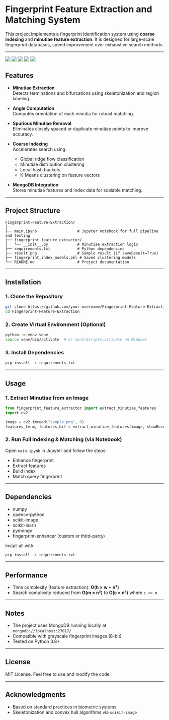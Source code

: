 # Fingerprint Feature Extraction and Matching System

This project implements a fingerprint identification system using **coarse indexing** and **minutiae feature extraction**. It is designed for large-scale fingerprint databases, speed improvement over exhaustive search methods.

---
![](assets/Screenshot_1.png)
![](assets/Screenshot_2.png)
![](assets/Screenshot_3.png)
![](assets/Screenshot_4.png)
![](assets/result.png)
## Features

- **Minutiae Extraction**  
  Detects terminations and bifurcations using skeletonization and region labeling.

- **Angle Computation**  
  Computes orientation of each minutia for robust matching.

- **Spurious Minutiae Removal**  
  Eliminates closely spaced or duplicate minutiae points to improve accuracy.

- **Coarse Indexing**  
  Accelerates search using:
  - Global ridge flow classification
  - Minutiae distribution clustering
  - Local hash buckets
  - K-Means clustering on feature vectors

- **MongoDB Integration**  
  Stores minutiae features and index data for scalable matching.

---

## Project Structure

```
Fingerprint-Feature-Extraction/
│
├── main.ipynb                  # Jupyter notebook for full pipeline and testing
├── fingerprint_feature_extractor/
│   └── __init__.py             # Minutiae extraction logic
├── requirements.txt            # Python dependencies
├── result.png                  # Sample result (if saveResult=True)
├── fingerprint_index_models.pkl # Saved clustering models
└── README.md                   # Project documentation
```

---

## Installation

### 1. Clone the Repository

```bash
git clone https://github.com/your-username/Fingerprint-Feature-Extraction.git
cd Fingerprint-Feature-Extraction
```

### 2. Create Virtual Environment (Optional)

```bash
python -m venv venv
source venv/bin/activate  # or venv\Scripts\activate on Windows
```

### 3. Install Dependencies

```bash
pip install -r requirements.txt
```

---

## Usage

### 1. Extract Minutiae from an Image

```python
from fingerprint_feature_extractor import extract_minutiae_features
import cv2

image = cv2.imread("sample.png", 0)
features_term, features_bif = extract_minutiae_features(image, showResult=True)
```

### 2. Run Full Indexing & Matching (via Notebook)

Open `main.ipynb` in Jupyter and follow the steps:
- Enhance fingerprint
- Extract features
- Build index
- Match query fingerprint

---

## Dependencies

- numpy
- opencv-python
- scikit-image
- scikit-learn
- pymongo
- fingerprint-enhancer (custom or third-party)

Install all with:

```bash
pip install -r requirements.txt
```

---

## Performance

- Time complexity (feature extraction): **O(h × w + n²)**  
- Search complexity reduced from **O(m × n²)** to **O(c × n²)** where `c << m`

---

## Notes

- The project uses MongoDB running locally at `mongodb://localhost:27017/`
- Compatible with grayscale fingerprint images (8-bit)
- Tested on Python 3.8+

---

## License

MIT License. Feel free to use and modify the code.

---

## Acknowledgments

- Based on standard practices in biometric systems
- Skeletonization and convex hull algorithms via `scikit-image`
